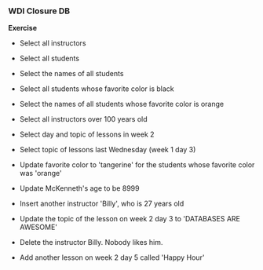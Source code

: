 ### WDI Closure DB

**Exercise**

* Select all instructors
* Select all students
* Select the names of all students
* Select all students whose favorite color is black
* Select the names of all students whose favorite color is orange
* Select all instructors over 100 years old
* Select day and topic of lessons in week 2
* Select topic of lessons last Wednesday (week 1 day 3)

* Update favorite color to 'tangerine' for the students whose favorite color was 'orange'
* Update McKenneth's age to be 8999
* Insert another instructor 'Billy', who is 27 years old
* Update the topic of the lesson on week 2 day 3 to 'DATABASES ARE AWESOME'
* Delete the instructor Billy. Nobody likes him.
* Add another lesson on week 2 day 5 called 'Happy Hour'
